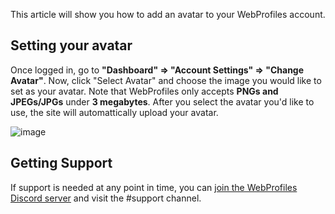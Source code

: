 This article will show you how to add an avatar to your WebProfiles account.

## Setting your avatar

Once logged in, go to **"Dashboard" => "Account Settings" => "Change Avatar"**. 
Now, click "Select Avatar" and choose the image you would like to set as your avatar. Note that WebProfiles only accepts **PNGs and JPEGs/JPGs** under **3 megabytes**.
After you select the avatar you'd like to use, the site will automattically upload your avatar.

![image](https://user-images.githubusercontent.com/29466935/158069547-fe3f8c33-ca6b-472d-ade4-19176c460f39.png)

## Getting Support

If support is needed at any point in time, you can [join the WebProfiles Discord server](https://discord.gg/j6hwcDp6xN) and visit the #support channel.
